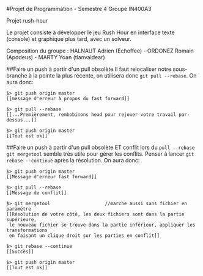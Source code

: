 #Projet de Programmation - Semestre 4
Groupe IN400A3

Projet rush-hour

Le projet consiste à développer le jeu Rush Hour en interface texte (console) et graphique plus tard, avec un solveur.

Composition du groupe :
HALNAUT Adrien (Echoffee) - ORDONEZ Romain (Apodeus) - MARTY Yoan (tlanvaldear)

##Faire un push à partir d'un pull obsolète
Il faut relocaliser notre sous-branche à la pointe la plus récente,
on utilisera donc `git pull --rebase`. On aura donc:

```
$> git push origin master
[[message d'erreur à propos du fast forward]]

$> git pull --rebase
[[...Premièrement, rembobinons head pour rejouer votre travail par-dessus...]]

$> git push origin master
[[Tout est ok]]
```

##Faire un push à partir d'un pull obsolète ET conflit lors du `pull --rebase`
`git mergetool` semble très utile pour gérer les conflits.
Penser à lancer `git rebase --continue` après la résolution. On aura donc:
```
$> git push origin master
[[Message d'erreur fast forward]]

$> git pull --rebase
[[Message de conflit]]

$> git mergetool					//marche aussi sans fichier en paramètre
[[Résolution de votre côté, les deux fichiers sont dans la partie supérieure,
 le nouveau fichier se trouve dans la partie inférieur, appliquer les transformations 
 en faisant un clique droit sur les parties en conflit]]

$> git rebase --continue
[[Succès]]

$> git push origin master
[[Tout est ok]]
```
